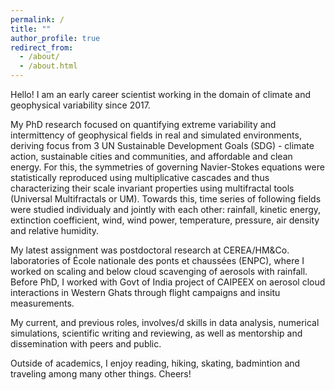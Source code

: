 ```yaml
---
permalink: /
title: ""
author_profile: true
redirect_from: 
  - /about/
  - /about.html
---
```


Hello! I am an early career scientist working in the domain of climate and geophysical variability since 2017. 

My PhD research focused on quantifying extreme variability and intermittency of geophysical fields in real and simulated environments, deriving focus from 3 UN Sustainable Development Goals (SDG) - climate action, sustainable cities and communities, and affordable and clean energy. For this, the symmetries of governing Navier-Stokes equations were statistically reproduced using multiplicative cascades and thus characterizing their scale invariant properties using multifractal tools (Universal Multifractals or UM). Towards this, time series of following fields were studied individualy and jointly with each other: rainfall, kinetic energy, extinction coefficient, wind, wind power, temperature, pressure, air density and relative humidity.

My latest assignment was postdoctoral research at CEREA/HM&Co. laboratories of École nationale des ponts et chaussées (ENPC), where I worked on scaling and below cloud scavenging of aerosols with rainfall. Before PhD, I worked with Govt of India project of CAIPEEX on aerosol cloud interactions in Western Ghats through flight campaigns and insitu measurements.

My current, and previous roles, involves/d skills in data analysis, numerical simulations, scientific writing and reviewing, as well as mentorship and dissemination with peers and public. 

<!-- I serve as a peer reviewer in four journals: Hydrology and Earth System Sciences (EGU Copernicus), Earth Surface Processes and Landforms (Wiley), Hydrological Sciences journal (Taylor & Francis) and Chaos (AIP). I also volunteer as a writer for PARI (People Archive of Rural India) library for delivering facts and factoids on scientific and policy related reports.-->

Outside of academics, I enjoy reading, hiking, skating, badmintion and traveling among many other things. Cheers!
